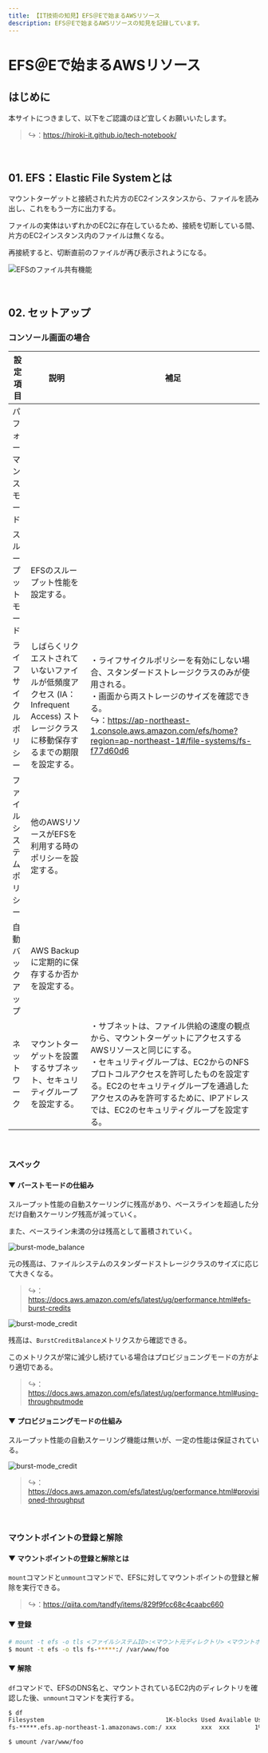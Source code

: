 ```yaml
---
title: 【IT技術の知見】EFS＠Eで始まるAWSリソース
description: EFS＠Eで始まるAWSリソースの知見を記録しています。
---
```


# EFS＠Eで始まるAWSリソース

## はじめに

本サイトにつきまして、以下をご認識のほど宜しくお願いいたします。

> ↪️：https://hiroki-it.github.io/tech-notebook/

<br>

## 01. EFS：Elastic File Systemとは

マウントターゲットと接続された片方のEC2インスタンスから、ファイルを読み出し、これをもう一方に出力する。

ファイルの実体はいずれかのEC2に存在しているため、接続を切断している間、片方のEC2インスタンス内のファイルは無くなる。

再接続すると、切断直前のファイルが再び表示されようになる。

![EFSのファイル共有機能](https://raw.githubusercontent.com/hiroki-it/tech-notebook-images/master/images/EFSのファイル共有機能.png)

<br>

## 02. セットアップ

### コンソール画面の場合

| 設定項目                 | 説明                                                                                                                                | 補足                                                                                                                                                                                                                                                                                                                |
| ------------------------ | ----------------------------------------------------------------------------------------------------------------------------------- | ------------------------------------------------------------------------------------------------------------------------------------------------------------------------------------------------------------------------------------------------------------------------------------------------------------------- |
| パフォーマンスモード     |                                                                                                                                     |                                                                                                                                                                                                                                                                                                                     |
| スループットモード       | EFSのスループット性能を設定する。                                                                                                   |                                                                                                                                                                                                                                                                                                                     |
| ライフサイクルポリシー   | しばらくリクエストされていないファイルが低頻度アクセス (IA：Infrequent Access) ストレージクラスに移動保存するまでの期限を設定する。 | ・ライフサイクルポリシーを有効にしない場合、スタンダードストレージクラスのみが使用される。<br>・画面から両ストレージのサイズを確認できる。<br>↪️：https://ap-northeast-1.console.aws.amazon.com/efs/home?region=ap-northeast-1#/file-systems/fs-f77d60d6                                                       |
| ファイルシステムポリシー | 他のAWSリソースがEFSを利用する時のポリシーを設定する。                                                                              |                                                                                                                                                                                                                                                                                                                     |
| 自動バックアップ         | AWS Backupに定期的に保存するか否かを設定する。                                                                                      |                                                                                                                                                                                                                                                                                                                     |
| ネットワーク             | マウントターゲットを設置するサブネット、セキュリティグループを設定する。                                                            | ・サブネットは、ファイル供給の速度の観点から、マウントターゲットにアクセスするAWSリソースと同じにする。<br>・セキュリティグループは、EC2からのNFSプロトコルアクセスを許可したものを設定する。EC2のセキュリティグループを通過したアクセスのみを許可するために、IPアドレスでは、EC2のセキュリティグループを設定する。 |

<br>

### スペック

#### ▼ バーストモードの仕組み

スループット性能の自動スケーリングに残高があり、ベースラインを超過した分だけ自動スケーリング残高が減っていく。

また、ベースライン未満の分は残高として蓄積されていく。

![burst-mode_balance](https://raw.githubusercontent.com/hiroki-it/tech-notebook-images/master/images/burst-mode_credit-balance-algorithm.png)

元の残高は、ファイルシステムのスタンダードストレージクラスのサイズに応じて大きくなる。

> ↪️：https://docs.aws.amazon.com/efs/latest/ug/performance.html#efs-burst-credits

![burst-mode_credit](https://raw.githubusercontent.com/hiroki-it/tech-notebook-images/master/images/burst-mode_credit-balance-size.png)

残高は、`BurstCreditBalance`メトリクスから確認できる。

このメトリクスが常に減少し続けている場合はプロビジョニングモードの方がより適切である。

> ↪️：https://docs.aws.amazon.com/efs/latest/ug/performance.html#using-throughputmode

#### ▼ プロビジョニングモードの仕組み

スループット性能の自動スケーリング機能は無いが、一定の性能は保証されている。

![burst-mode_credit](https://raw.githubusercontent.com/hiroki-it/tech-notebook-images/master/images/provisioning-mode_credit-balance-size.png)

> ↪️：https://docs.aws.amazon.com/efs/latest/ug/performance.html#provisioned-throughput

<br>

### マウントポイントの登録と解除

#### ▼ マウントポイントの登録と解除とは

`mount`コマンドと`unmount`コマンドで、EFSに対してマウントポイントの登録と解除を実行できる。

> ↪️：https://qiita.com/tandfy/items/829f9fcc68c4caabc660

#### ▼ 登録

```bash
# mount -t efs -o tls <ファイルシステムID>:<マウント元ディレクトリ> <マウントポイント>
$ mount -t efs -o tls fs-*****:/ /var/www/foo
```

#### ▼ 解除

`df`コマンドで、EFSのDNS名と、マウントされているEC2内のディレクトリを確認した後、`unmount`コマンドを実行する。

```bash
$ df
Filesystem                                  1K-blocks Used Available Use% Mounted on
fs-*****.efs.ap-northeast-1.amazonaws.com:/ xxx       xxx  xxx       1%   /var/www/foo

$ umount /var/www/foo
```

<br>
